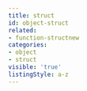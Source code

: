 ```yaml
---
title: struct
id: object-struct
related:
- function-structnew
categories:
- object
- struct
visible: 'true'
listingStyle: a-z
---
```



